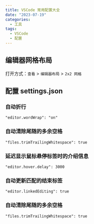 ```yaml
---
title: VSCode 常用配置大全
date: "2023-07-19"
categories:
  - 工具
tags:
  - VSCode
  - 配置
---
```


## 编辑器网格布局

打开方式：`查看` > `编辑器布局` > `2x2 网格`

## 配置 settings.json

### 自动折行

`"editor.wordWrap": "on"`

### 自动清除尾随的多余空格

`"files.trimTrailingWhitespace": true`

### 延迟显示鼠标悬停标签时的介绍信息

`"editor.hover.delay": 3000`

### 自动更新匹配的结束标签

`"editor.linkedEditing": true`

### 自动清除尾随的多余空格

`"files.trimTrailingWhitespace": true`
